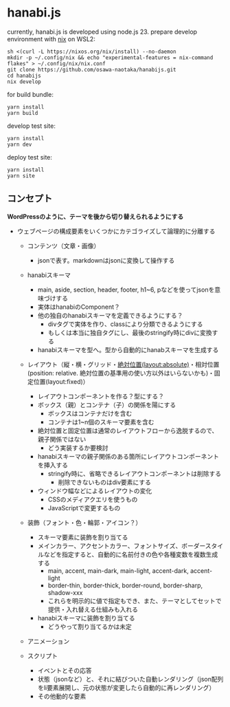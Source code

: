 # hanabi.js

currently, hanabi.js is developed using node.js 23.
prepare develop environment with [nix](https://nixos.org/download/) on WSL2:

```shell
sh <(curl -L https://nixos.org/nix/install) --no-daemon
mkdir -p ~/.config/nix && echo "experimental-features = nix-command flakes" > ~/.config/nix/nix.conf
git clone https://github.com/osawa-naotaka/hanabijs.git
cd hanabijs
nix develop
```

for build bundle:

```shell
yarn install
yarn build
```

develop test site:
```shell
yarn install
yarn dev
```

deploy test site:
```shell
yarn install
yarn site
```

## コンセプト

**WordPressのように、テーマを後から切り替えられるようにする**

- ウェブページの構成要素をいくつかにカテゴライズして論理的に分離する
  - コンテンツ（文章・画像）
    - jsonで表す。markdownはjsonに変換して操作する
  - hanabiスキーマ
    - main, aside, section, header, footer, h1~6, pなどを使ってjsonを意味づけする
    - 実体はhanabiのComponent？
    - 他の独自のhanabiスキーマを定義できるようにする？
      - divタグで実体を作り、classにより分類できるようにする
      - もしくは本当に独自タグにし、最後のstringify時にdivに変換する
    - hanabiスキーマを型へ。型から自動的にhanabスキーマを生成する
  - レイアウト（縦・横・グリッド・[絶対位置(layout:absolute)](https://github.com/osawa-naotaka/lulliecat-musics/blob/main/index-02-absolute.html)・相対位置(position: relative. 絶対位置の基準用の使い方以外はいらないかも)・固定位置(layout:fixed)）
    - レイアウトコンポーネントを作る？型にする？
    - ボックス（親）とコンテナ（子）の関係を陽にする
      - ボックスはコンテナだけを含む
      - コンテナは1~n個のスキーマ要素を含む
    - 絶対位置と固定位置は通常のレイアウトフローから逸脱するので、親子関係ではない
        - どう実装するか要検討
    - hanabiスキーマの親子関係のある箇所にレイアウトコンポーネントを挿入する
      - stringify時に、省略できるレイアウトコンポーネントは削除する
        - 削除できないものはdiv要素にする
    - ウィンドウ幅などによるレイアウトの変化
      - CSSのメディアクエリを使うもの
      - JavaScriptで変更するもの
  - 装飾（フォント・色・輪郭・アイコン？）
    - スキーマ要素に装飾を割り当てる
    - メインカラー、アクセントカラー、フォントサイズ、ボーダースタイルなどを指定すると、自動的に名前付きの色や各種変数を複数生成する
      - main, accent, main-dark, main-light, accent-dark, accent-light
      - border-thin, border-thick, border-round, border-sharp, shadow-xxx
      - これらを明示的に値で指定もでき、また、テーマとしてセットで提供・入れ替える仕組みも入れる
    - hanabiスキーマに装飾を割り当てる
      - どうやって割り当てるかは未定

  - アニメーション
  - スクリプト
    - イベントとその応答
    - 状態（jsonなど）と、それに結びついた自動レンダリング（json配列をli要素展開し、元の状態が変更したら自動的に再レンダリング）
    - その他動的な要素


